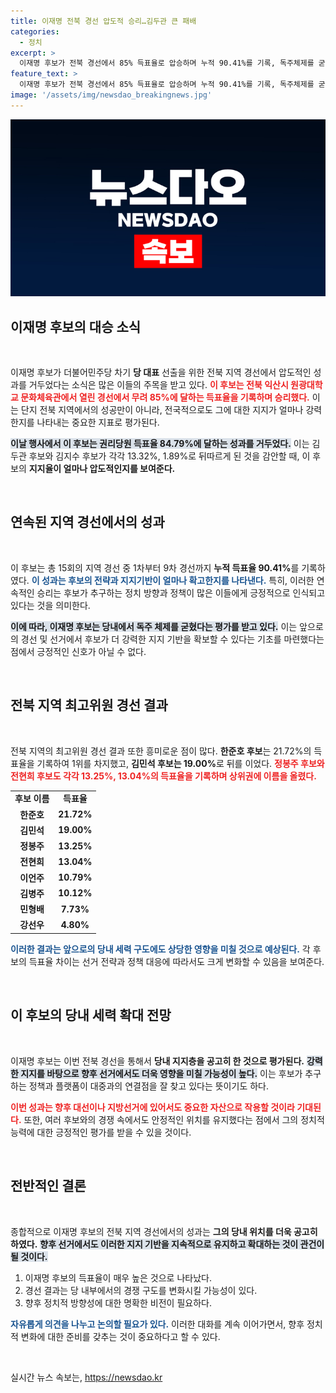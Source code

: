 ```yaml
---
title: 이재명 전북 경선 압도적 승리…김두관 큰 패배
categories:
  - 정치
excerpt: >
  이재명 후보가 전북 경선에서 85% 득표율로 압승하며 누적 90.41%를 기록, 독주체제를 굳혔습니다. 과연 그의 다음 행보는?
feature_text: >
  이재명 후보가 전북 경선에서 85% 득표율로 압승하며 누적 90.41%를 기록, 독주체제를 굳혔습니다. 과연 그의 다음 행보는?
image: '/assets/img/newsdao_breakingnews.jpg'
---
```


<p><img src="/assets/img/newsdao_breakingnews.jpg" alt="ontimetimes 속보" /></p>

<h2 data-ke-size="size26">이재명 후보의 대승 소식</h2>

<p data-ke-size="size16">&nbsp;</p>

<p>이재명 후보가 더불어민주당 차기 <b>당 대표</b> 선출을 위한 전북 지역 경선에서 압도적인 성과를 거두었다는 소식은 많은 이들의 주목을 받고 있다. <b><span style="color: #ee2323;">이 후보는 전북 익산시 원광대학교 문화체육관에서 열린 경선에서 무려 85%에 달하는 득표율을 기록하며 승리했다.</span></b> 이는 단지 전북 지역에서의 성공만이 아니라, 전국적으로도 그에 대한 지지가 얼마나 강력한지를 나타내는 중요한 지표로 평가된다. </p>

<p><b><span style="background-color: #21538527;">이날 행사에서 이 후보는 권리당원 득표율 84.79%에 달하는 성과를 거두었다.</span></b> 이는 김두관 후보와 김지수 후보가 각각 13.32%, 1.89%로 뒤따르게 된 것을 감안할 때, 이 후보의 <b>지지율이 얼마나 압도적인지를 보여준다.</b> </p>

<p data-ke-size="size16">&nbsp;</p>

<h2 data-ke-size="size26">연속된 지역 경선에서의 성과</h2>

<p data-ke-size="size16">&nbsp;</p>

<p>이 후보는 총 15회의 지역 경선 중 1차부터 9차 경선까지 <b>누적 득표율 90.41%</b>를 기록하였다. <b><span style="color: #1a5490;">이 성과는 후보의 전략과 지지기반이 얼마나 확고한지를 나타낸다.</span></b> 특히, 이러한 연속적인 승리는 후보가 추구하는 정치 방향과 정책이 많은 이들에게 긍정적으로 인식되고 있다는 것을 의미한다. </p>

<p><b><span style="background-color: #21538527;">이에 따라, 이재명 후보는 당내에서 독주 체제를 굳혔다는 평가를 받고 있다.</span></b> 이는 앞으로의 경선 및 선거에서 후보가 더 강력한 지지 기반을 확보할 수 있다는 기초를 마련했다는 점에서 긍정적인 신호가 아닐 수 없다. </p>

<p data-ke-size="size16">&nbsp;</p>

<h2 data-ke-size="size26">전북 지역 최고위원 경선 결과</h2>

<p data-ke-size="size16">&nbsp;</p>

<p>전북 지역의 최고위원 경선 결과 또한 흥미로운 점이 많다. <b>한준호 후보</b>는 21.72%의 득표율을 기록하여 1위를 차지했고, <b>김민석 후보는 19.00%</b>로 뒤를 이었다. <b><span style="color: #ee2323;">정봉주 후보와 전현희 후보도 각각 13.25%, 13.04%의 득표율을 기록하며 상위권에 이름을 올렸다.</span></b> </p>

<p><Table>
  <tr>
    <td style="text-align: center; height: 17px;"><b>후보 이름</b></td>
    <td style="text-align: center; height: 17px;"><b>득표율</b></td>
  </tr>
  <tr>
    <td style="text-align: center; height: 17px;"><b>한준호</b></td>
    <td style="text-align: center; height: 17px;"><b>21.72%</b></td>
  </tr>
  <tr>
    <td style="text-align: center; height: 17px;"><b>김민석</b></td>
    <td style="text-align: center; height: 17px;"><b>19.00%</b></td>
  </tr>
  <tr>
    <td style="text-align: center; height: 17px;"><b>정봉주</b></td>
    <td style="text-align: center; height: 17px;"><b>13.25%</b></td>
  </tr>
  <tr>
    <td style="text-align: center; height: 17px;"><b>전현희</b></td>
    <td style="text-align: center; height: 17px;"><b>13.04%</b></td>
  </tr>
  <tr>
    <td style="text-align: center; height: 17px;"><b>이언주</b></td>
    <td style="text-align: center; height: 17px;"><b>10.79%</b></td>
  </tr>
  <tr>
    <td style="text-align: center; height: 17px;"><b>김병주</b></td>
    <td style="text-align: center; height: 17px;"><b>10.12%</b></td>
  </tr>
  <tr>
    <td style="text-align: center; height: 17px;"><b>민형배</b></td>
    <td style="text-align: center; height: 17px;"><b>7.73%</b></td>
  </tr>
  <tr>
    <td style="text-align: center; height: 17px;"><b>강선우</b></td>
    <td style="text-align: center; height: 17px;"><b>4.80%</b></td>
  </tr></p>

</table>

<b><span style="color: #1a5490;">이러한 결과는 앞으로의 당내 세력 구도에도 상당한 영향을 미칠 것으로 예상된다.</span></b> 각 후보의 득표율 차이는 선거 전략과 정책 대응에 따라서도 크게 변화할 수 있음을 보여준다. 

<p data-ke-size="size16">&nbsp;</p>

<h2 data-ke-size="size26">이 후보의 당내 세력 확대 전망</h2>

<p data-ke-size="size16">&nbsp;</p>
이재명 후보는 이번 전북 경선을 통해서 <b>당내 지지층을 공고히 한 것으로 평가된다.</b> <b><span style="background-color: #21538527;">강력한 지지를 바탕으로 향후 선거에서도 더욱 영향을 미칠 가능성이 높다.</span></b> 이는 후보가 추구하는 정책과 플랫폼이 대중과의 연결점을 잘 찾고 있다는 뜻이기도 하다. 

<b><span style="color: #ee2323;">이번 성과는 향후 대선이나 지방선거에 있어서도 중요한 자산으로 작용할 것이라 기대된다.</span></b> 또한, 여러 후보와의 경쟁 속에서도 안정적인 위치를 유지했다는 점에서 그의 정치적 능력에 대한 긍정적인 평가를 받을 수 있을 것이다. 

<p data-ke-size="size16">&nbsp;</p>

<h2 data-ke-size="size26">전반적인 결론</h2>

<p data-ke-size="size16">&nbsp;</p>
종합적으로 이재명 후보의 전북 지역 경선에서의 성과는 <b>그의 당내 위치를 더욱 공고히 하였다.</b> <b><span style="background-color: #21538527;">향후 선거에서도 이러한 지지 기반을 지속적으로 유지하고 확대하는 것이 관건이 될 것이다.</span></b> 

<ol>

<p><li>이재명 후보의 득표율이 매우 높은 것으로 나타났다.</li>
  <li>경선 결과는 당 내부에서의 경쟁 구도를 변화시킬 가능성이 있다.</li>
  <li>향후 정치적 방향성에 대한 명확한 비전이 필요하다.</li>
</ol></p>

<p><b><span style="color: #1a5490;">자유롭게 의견을 나누고 논의할 필요가 있다.</span></b> 이러한 대화를 계속 이어가면서, 향후 정치적 변화에 대한 준비를 갖추는 것이 중요하다고 할 수 있다. </p>

<p data-ke-size="size16">&nbsp;</p>
실시간 뉴스 속보는, <a href="https://newsdao.kr" rel="dofollow">https://newsdao.kr</a>


